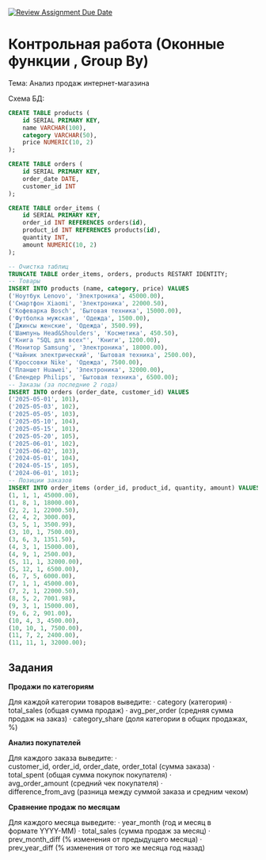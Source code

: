 [![Review Assignment Due Date](https://classroom.github.com/assets/deadline-readme-button-22041afd0340ce965d47ae6ef1cefeee28c7c493a6346c4f15d667ab976d596c.svg)](https://classroom.github.com/a/wnaZok1C)
# Контрольная работа (Оконные функции , Group By)

Тема: Анализ продаж интернет-магазина

Схема БД:

```sql
CREATE TABLE products (
    id SERIAL PRIMARY KEY,
    name VARCHAR(100),
    category VARCHAR(50),
    price NUMERIC(10, 2)
);

CREATE TABLE orders (
    id SERIAL PRIMARY KEY,
    order_date DATE,
    customer_id INT
);

CREATE TABLE order_items (
    id SERIAL PRIMARY KEY,
    order_id INT REFERENCES orders(id),
    product_id INT REFERENCES products(id),
    quantity INT,
    amount NUMERIC(10, 2)
);

-- Очистка таблиц
TRUNCATE TABLE order_items, orders, products RESTART IDENTITY;
-- Товары
INSERT INTO products (name, category, price) VALUES
('Ноутбук Lenovo', 'Электроника', 45000.00),
('Смартфон Xiaomi', 'Электроника', 22000.50),
('Кофеварка Bosch', 'Бытовая техника', 15000.00),
('Футболка мужская', 'Одежда', 1500.00),
('Джинсы женские', 'Одежда', 3500.99),
('Шампунь Head&Shoulders', 'Косметика', 450.50),
('Книга "SQL для всех"', 'Книги', 1200.00),
('Монитор Samsung', 'Электроника', 18000.00),
('Чайник электрический', 'Бытовая техника', 2500.00),
('Кроссовки Nike', 'Одежда', 7500.00),
('Планшет Huawei', 'Электроника', 32000.00),
('Блендер Philips', 'Бытовая техника', 6500.00);
-- Заказы (за последние 2 года)
INSERT INTO orders (order_date, customer_id) VALUES
('2025-05-01', 101),
('2025-05-03', 102),
('2025-05-05', 103),
('2025-05-10', 104),
('2025-05-15', 101),
('2025-05-20', 105),
('2025-06-01', 102),
('2025-06-02', 103),
('2024-05-01', 104),
('2024-05-15', 105),
('2024-06-01', 101);
-- Позиции заказов
INSERT INTO order_items (order_id, product_id, quantity, amount) VALUES
(1, 1, 1, 45000.00),
(1, 8, 1, 18000.00),
(2, 2, 1, 22000.50),
(2, 4, 2, 3000.00),
(3, 5, 1, 3500.99),
(3, 10, 1, 7500.00),
(3, 6, 3, 1351.50),
(4, 3, 1, 15000.00),
(4, 9, 1, 2500.00),
(5, 11, 1, 32000.00),
(5, 12, 1, 6500.00),
(6, 7, 5, 6000.00),
(7, 1, 1, 45000.00),
(7, 2, 1, 22000.50),
(8, 5, 2, 7001.98),
(9, 3, 1, 15000.00),
(9, 6, 2, 901.00),
(10, 4, 3, 4500.00),
(10, 10, 1, 7500.00),
(11, 7, 2, 2400.00),
(11, 11, 1, 32000.00);
```

## Задания

**Продажи по категориям**

Для каждой категории товаров выведите:
·	category (категория)
·	total_sales (общая сумма продаж)
·	avg_per_order (средняя сумма продаж на заказ)
·	category_share (доля категории в общих продажах, %)

**Анализ покупателей**

Для каждого заказа выведите:
·	customer_id, order_id, order_date, order_total (сумма заказа)
·	total_spent (общая сумма покупок покупателя)
·	avg_order_amount (средний чек покупателя)
·	difference_from_avg (разница между суммой заказа и средним чеком)

**Сравнение продаж по месяцам**

Для каждого месяца выведите:
·	year_month (год и месяц в формате YYYY-MM)
·	total_sales (сумма продаж за месяц)
·	prev_month_diff (% изменения от предыдущего месяца)
·	prev_year_diff (% изменения от того же месяца год назад)


